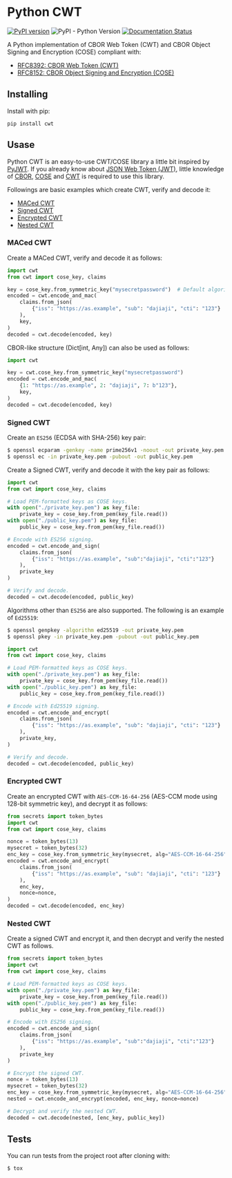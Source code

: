# Python CWT

[![PyPI version](https://badge.fury.io/py/cwt.svg)](https://badge.fury.io/py/cwt)
![PyPI - Python Version](https://img.shields.io/pypi/pyversions/cwt)
[![Documentation Status](https://readthedocs.org/projects/python-cwt/badge/?version=latest)](https://python-cwt.readthedocs.io/en/latest/?badge=latest)

A Python implementation of CBOR Web Token (CWT) and CBOR Object Signing and Encryption (COSE) compliant with:
- [RFC8392: CBOR Web Token (CWT)](https://tools.ietf.org/html/rfc8392)
- [RFC8152: CBOR Object Signing and Encryption (COSE)](https://tools.ietf.org/html/rfc8152)

## Installing

Install with pip:

```
pip install cwt
```

## Usase

Python CWT is an easy-to-use CWT/COSE library a little bit inspired by [PyJWT](https://github.com/jpadilla/pyjwt).
If you already know about [JSON Web Token (JWT)](https://tools.ietf.org/html/rfc7519),
little knowledge of [CBOR](https://tools.ietf.org/html/rfc7049), [COSE](https://tools.ietf.org/html/rfc8152)
and [CWT](https://tools.ietf.org/html/rfc8392) is required to use this library.

Followings are basic examples which create CWT, verify and decode it:

- [MACed CWT](#maced-cwt)
- [Signed CWT](#signed-cwt)
- [Encrypted CWT](#encrypted-cwt)
- [Nested CWT](#nested-cwt)

### MACed CWT

Create a MACed CWT, verify and decode it as follows:

```py
import cwt
from cwt import cose_key, claims

key = cose_key.from_symmetric_key("mysecretpassword")  # Default algorithm is "HMAC 256/256"
encoded = cwt.encode_and_mac(
    claims.from_json(
        {"iss": "https://as.example", "sub": "dajiaji", "cti": "123"}
    ),
    key,
)
decoded = cwt.decode(encoded, key)
```

CBOR-like structure (Dict[int, Any]) can also be used as follows:

```py
import cwt

key = cwt.cose_key.from_symmetric_key("mysecretpassword")
encoded = cwt.encode_and_mac(
    {1: "https://as.example", 2: "dajiaji", 7: b"123"},
    key,
)
decoded = cwt.decode(encoded, key)
```

### Signed CWT

Create an `ES256` (ECDSA with SHA-256) key pair:

```sh
$ openssl ecparam -genkey -name prime256v1 -noout -out private_key.pem
$ openssl ec -in private_key.pem -pubout -out public_key.pem
```

Create a Signed CWT, verify and decode it with the key pair as follows:

```py
import cwt
from cwt import cose_key, claims

# Load PEM-formatted keys as COSE keys.
with open("./private_key.pem") as key_file:
    private_key = cose_key.from_pem(key_file.read())
with open("./public_key.pem") as key_file:
    public_key = cose_key.from_pem(key_file.read())

# Encode with ES256 signing.
encoded = cwt.encode_and_sign(
    claims.from_json(
        {"iss": "https://as.example", "sub":"dajiaji", "cti":"123"}
    ),
    private_key
)

# Verify and decode.
decoded = cwt.decode(encoded, public_key)
```

Algorithms other than `ES256` are also supported. The following is an example of `Ed25519`:

```sh
$ openssl genpkey -algorithm ed25519 -out private_key.pem
$ openssl pkey -in private_key.pem -pubout -out public_key.pem
```

```py
import cwt
from cwt import cose_key, claims

# Load PEM-formatted keys as COSE keys.
with open("./private_key.pem") as key_file:
    private_key = cose_key.from_pem(key_file.read())
with open("./public_key.pem") as key_file:
    public_key = cose_key.from_pem(key_file.read())

# Encode with Ed25519 signing.
encoded = cwt.encode_and_encrypt(
    claims.from_json(
        {"iss": "https://as.example", "sub": "dajiaji", "cti": "123"}
    ),
    private_key,
)

# Verify and decode.
decoded = cwt.decode(encoded, public_key)
```

### Encrypted CWT

Create an encrypted CWT with `AES-CCM-16-64-256` (AES-CCM mode using 128-bit symmetric key),
and decrypt it as follows:

```py
from secrets import token_bytes
import cwt
from cwt import cose_key, claims

nonce = token_bytes(13)
mysecret = token_bytes(32)
enc_key = cose_key.from_symmetric_key(mysecret, alg="AES-CCM-16-64-256")
encoded = cwt.encode_and_encrypt(
    claims.from_json(
        {"iss": "https://as.example", "sub": "dajiaji", "cti": "123"}
    ),
    enc_key,
    nonce=nonce,
)
decoded = cwt.decode(encoded, enc_key)
```

### Nested CWT

Create a signed CWT and encrypt it, and then decrypt and verify the nested CWT as follows.

```py
from secrets import token_bytes
import cwt
from cwt import cose_key, claims

# Load PEM-formatted keys as COSE keys.
with open("./private_key.pem") as key_file:
    private_key = cose_key.from_pem(key_file.read())
with open("./public_key.pem") as key_file:
    public_key = cose_key.from_pem(key_file.read())

# Encode with ES256 signing.
encoded = cwt.encode_and_sign(
    claims.from_json(
        {"iss": "https://as.example", "sub":"dajiaji", "cti":"123"}
    ),
    private_key
)

# Encrypt the signed CWT.
nonce = token_bytes(13)
mysecret = token_bytes(32)
enc_key = cose_key.from_symmetric_key(mysecret, alg="AES-CCM-16-64-256")
nested = cwt.encode_and_encrypt(encoded, enc_key, nonce=nonce)

# Decrypt and verify the nested CWT.
decoded = cwt.decode(nested, [enc_key, public_key])
```

## Tests

You can run tests from the project root after cloning with:

```sh
$ tox
```
